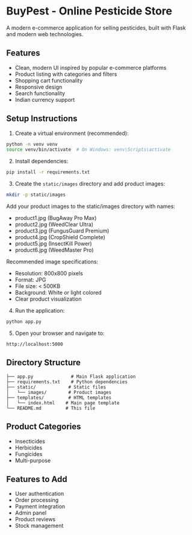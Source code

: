 # BuyPest - Online Pesticide Store

A modern e-commerce application for selling pesticides, built with Flask and modern web technologies.

## Features
- Clean, modern UI inspired by popular e-commerce platforms
- Product listing with categories and filters
- Shopping cart functionality
- Responsive design
- Search functionality
- Indian currency support

## Setup Instructions

1. Create a virtual environment (recommended):
```bash
python -m venv venv
source venv/bin/activate  # On Windows: venv\Scripts\activate
```

2. Install dependencies:
```bash
pip install -r requirements.txt
```

3. Create the `static/images` directory and add product images:
```bash
mkdir -p static/images
```

Add your product images to the static/images directory with names:
- product1.jpg (BugAway Pro Max)
- product2.jpg (WeedClear Ultra)
- product3.jpg (FungusGuard Premium)
- product4.jpg (CropShield Complete)
- product5.jpg (InsectKill Power)
- product6.jpg (WeedMaster Pro)

Recommended image specifications:
- Resolution: 800x800 pixels
- Format: JPG
- File size: < 500KB
- Background: White or light colored
- Clear product visualization

4. Run the application:
```bash
python app.py
```

5. Open your browser and navigate to:
```
http://localhost:5000
```

## Directory Structure
```
├── app.py              # Main Flask application
├── requirements.txt    # Python dependencies
├── static/            # Static files
│   └── images/        # Product images
├── templates/         # HTML templates
│   └── index.html    # Main page template
└── README.md         # This file
```

## Product Categories
- Insecticides
- Herbicides
- Fungicides
- Multi-purpose

## Features to Add
- User authentication
- Order processing
- Payment integration
- Admin panel
- Product reviews
- Stock management 